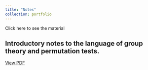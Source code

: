 ```yaml
---
title: "Notes"
collection: portfolio
---
```

Click here to see the material


## Introductory notes to the language of group theory and permutation tests.

[View PDF](/files/Paper_replication_Metrics_I.pdf)
